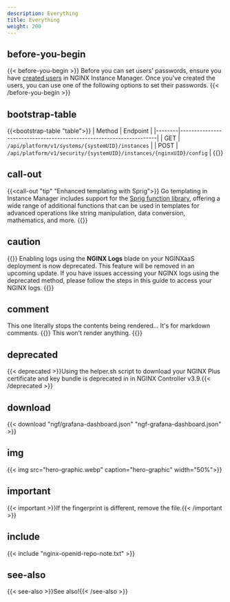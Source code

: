 ```yaml
---
description: Everything
title: Everything
weight: 200
---
```


## before-you-begin

{{< before-you-begin >}}
Before you can set users' passwords, ensure you have [created users](#create-users) in NGINX Instance Manager. Once you've created the users, you can use one of the following options to set their passwords.
{{< /before-you-begin >}}

## bootstrap-table

{{<bootstrap-table "table">}}
| Method | Endpoint                                                            |
|--------|---------------------------------------------------------------------|
| GET    | `/api/platform/v1/systems/{systemUID}/instances`                    |
| POST   | `/api/platform/v1/security/{systemUID}/instances/{nginxUID}/config` |
{{</bootstrap-table>}}

## call-out

{{<call-out "tip" "Enhanced templating with Sprig">}}
<i class="fas fa-code-branch"></i>
 Go templating in Instance Manager includes support for the [Sprig function library](https://masterminds.github.io/sprig/), offering a wide range of additional functions that can be used in templates for advanced operations like string manipulation, data conversion, mathematics, and more.
 {{</call-out>}}

 ## caution

 {{<caution>}}
Enabling logs using the **NGINX Logs** blade on your NGINXaaS deployment is now deprecated. This feature will be removed in an upcoming update. If you have issues accessing your NGINX logs using the deprecated method, please follow the steps in this guide to access your NGINX logs.
{{</caution>}}


## comment

This one literally stops the contents being rendered... It's for markdown comments.
{{<comment>}}
This won't render anything.
{{</comment>}}

## deprecated

{{< deprecated >}}Using the helper.sh script to download your NGINX Plus certificate and key bundle is deprecated in in NGINX Controller v3.9.{{< /deprecated >}}

## download

{{< download "ngf/grafana-dashboard.json" "ngf-grafana-dashboard.json" >}}

## img

{{< img src="hero-graphic.webp" caption="hero-graphic" width="50%">}}

## important

{{< important >}}If the fingerprint is different, remove the file.{{< /important >}}

## include

{{< include "nginx-openid-repo-note.txt" >}}

## see-also

{{< see-also >}}See also!{{< /see-also >}}

